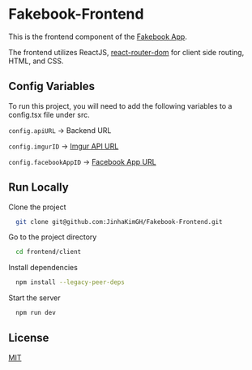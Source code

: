 # Fakebook-Frontend

This is the frontend component of the [Fakebook App](https://github.com/JinhaKimGH/Fakebook-App).

The frontend utilizes ReactJS, [react-router-dom](https://reactrouter.com/en/main) for client side routing, HTML, and CSS.

## Config Variables

To run this project, you will need to add the following variables to a config.tsx file under src.

`config.apiURL` -> Backend URL

`config.imgurID` -> [Imgur API URL](https://api.imgur.com/)

`config.facebookAppID` -> [Facebook App URL](https://developers.facebook.com/)

## Run Locally

Clone the project

```bash
  git clone git@github.com:JinhaKimGH/Fakebook-Frontend.git
```

Go to the project directory

```bash
  cd frontend/client
```

Install dependencies

```bash
  npm install --legacy-peer-deps
```

Start the server

```bash
  npm run dev
```

## License

[MIT](https://choosealicense.com/licenses/mit/)
